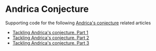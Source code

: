 # Andrica Conjecture
Supporting code for the following [Andrica's conjecture](https://en.wikipedia.org/wiki/Andrica%27s_conjecture) related articles

- [Tackling Andrica's conjecture. Part 1](https://rtybase.blogspot.com/2012/09/tackling-andricas-conjecture.html)
- [Tackling Andrica's conjecture. Part 2](https://rtybase.blogspot.com/2012/11/tackling-andricas-conjecture-part-2.html)
- [Tackling Andrica's conjecture. Part 3](https://rtybase.blogspot.com/2013/05/tackling-andricas-conjecture-part-3.html)

